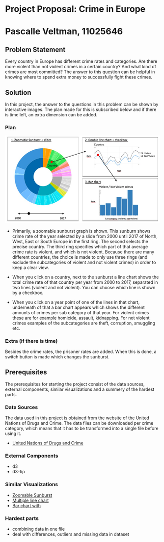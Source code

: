 # Project Proposal: Crime in Europe
# Pascalle Veltman, 11025646

## Problem Statement
Every country in Europe has different crime rates and categories. Are there more violent than not violent crimes in a certain country? And what kind of crimes are most committed? The answer to this question can be helpful in knowing where to spend extra money to successfully fight these crimes.

## Solution
In this project, the answer to the questions in this problem can be shown by interactive images. The plan made for this is subscribed below and if there is time left, an extra dimension can be added.

### Plan

![Preview](/doc/plan.jpg)

* Primarily, a zoomable sunburst graph is shown. This sunburn shows crime rate of the year selected by a slide from 2000 until 2017 of North, West, East or South Europe in the first ring. The second selects the precise country. The third ring specifies which part of that average crime rate is violent, and which is not violent. Because there are many different countries, the choice is made to only use three rings (and exclude the subcategories of violent and not violent crimes) in order to keep a clear view.

* When you click on a country, next to the sunburst a line chart shows the total crime rate of that country per year from 2000 to 2017, separated in two lines (violent and not violent). You can choose which line is shown by a checkbox.

* When you click on a year point of one of the lines in that chart, underneath of that a bar chart appears which shows the different amounts of crimes per sub category of that year. For violent crimes these are for example homicide, assault, kidnapping. For not violent crimes examples of the subcategories are theft, corruption, smuggling etc.

### Extra (if there is time)
Besides the crime rates, the prisoner rates are added. When this is done, a switch button is made which changes the sunburst.


## Prerequisites
The prerequisites for starting the project consist of the data sources, external components, similar visualizations and a summery of the hardest parts.

### Data Sources
The data used in this project is obtained from the website of the United Nations of Drugs and Crime. The data files can be downloaded per crime category, which means that it has to be transformed into a single file before using it.

*  [United Nations of Drugs and Crime](https://dataunodc.un.org/crime)

### External Components
* d3
* d3-tip

### Similar Visualizations
* [Zoomable Sunburst](https://bl.ocks.org/kerryrodden/477c1bfb081b783f80ad)
* [Multiple line chart](http://bl.ocks.org/d3noob/e99a762017060ce81c76)
* [Bar chart with](http://bl.ocks.org/d3noob/8952219)

### Hardest parts
* combining data in one file
* deal with differences, outliers and missing data in dataset
